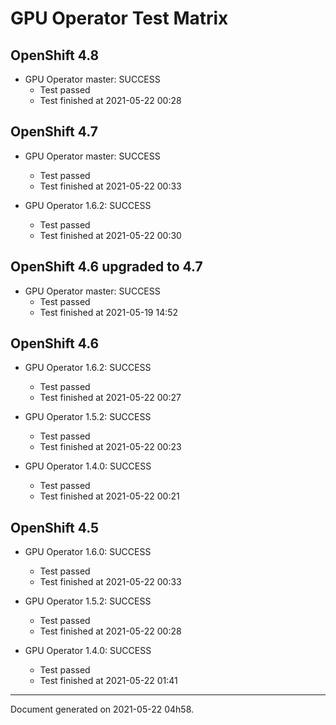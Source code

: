 
GPU Operator Test Matrix
========================

OpenShift 4.8
-------------

* GPU Operator master: SUCCESS
  - Test passed
  - Test finished at 2021-05-22 00:28

OpenShift 4.7
-------------

* GPU Operator master: SUCCESS
  - Test passed
  - Test finished at 2021-05-22 00:33

* GPU Operator 1.6.2: SUCCESS
  - Test passed
  - Test finished at 2021-05-22 00:30

OpenShift 4.6 upgraded to 4.7
-----------------------------

* GPU Operator master: SUCCESS
  - Test passed
  - Test finished at 2021-05-19 14:52

OpenShift 4.6
-------------

* GPU Operator 1.6.2: SUCCESS
  - Test passed
  - Test finished at 2021-05-22 00:27

* GPU Operator 1.5.2: SUCCESS
  - Test passed
  - Test finished at 2021-05-22 00:23

* GPU Operator 1.4.0: SUCCESS
  - Test passed
  - Test finished at 2021-05-22 00:21

OpenShift 4.5
-------------

* GPU Operator 1.6.0: SUCCESS
  - Test passed
  - Test finished at 2021-05-22 00:33

* GPU Operator 1.5.2: SUCCESS
  - Test passed
  - Test finished at 2021-05-22 00:28

* GPU Operator 1.4.0: SUCCESS
  - Test passed
  - Test finished at 2021-05-22 01:41


---
Document generated on 2021-05-22 04h58.
